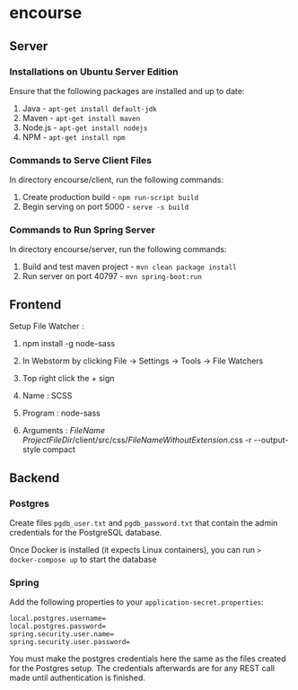 # encourse
 
## Server
 
### Installations on Ubuntu Server Edition
 
 Ensure that the following packages are installed and up to date:
 
 1. Java -    `apt-get install default-jdk`
 2. Maven -   `apt-get install maven`
 3. Node.js - `apt-get install nodejs`
 4. NPM -     `apt-get install npm`
 
### Commands to Serve Client Files
 
 In directory encourse/client, run the following commands:
 
 1. Create production build -    `npm run-script build`
 2. Begin serving on port 5000 - `serve -s build`
 
### Commands to Run Spring Server
 
 In directory encourse/server, run the following commands:
 
 1. Build and test maven project - `mvn clean package install`
 2. Run server on port 40797 -     `mvn spring-boot:run`
 
## Frontend
 Setup File Watcher :
  1. npm install -g node-sass

  2. In Webstorm by clicking File -> Settings -> Tools -> File Watchers

  3. Top right click the + sign

  4. Name : SCSS
  5. Program : node-sass
  6. Arguments : $FileName$ $ProjectFileDir$/client/src/css/$FileNameWithoutExtension$.css -r --output-style compact

## Backend

### Postgres
 Create files `pgdb_user.txt` and `pgdb_password.txt` that contain the admin credentials for the PostgreSQL database.
 
 Once Docker is installed (it expects Linux containers), you can run `> docker-compose up` to start the database

### Spring

 Add the following properties to your `application-secret.properties`:

    local.postgres.username=
    local.postgres.password=
    spring.security.user.name=
    spring.security.user.password=
 
 You must make the postgres credentials here the same as the files created for the Postgres setup. The credentials afterwards are for any REST call made until authentication is finished.
